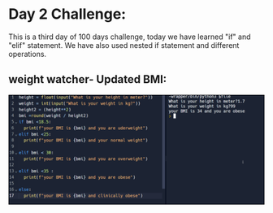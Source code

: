 # Day 2 Challenge:
This is a third day of 100 days challenge, today we have learned "if" and "elif" statement. We have also used nested if statement and different operations.

##  weight watcher- Updated BMI:

![Print](./Images/Day_3/Day3-updated-bmi.png)

